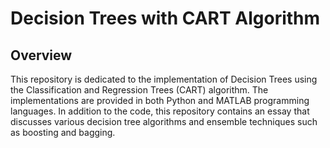 # Decision Trees with CART Algorithm

## Overview

This repository is dedicated to the implementation of Decision Trees using the Classification and Regression Trees (CART) algorithm. The implementations are provided in both Python and MATLAB programming languages. In addition to the code, this repository contains an essay that discusses various decision tree algorithms and ensemble techniques such as boosting and bagging.